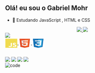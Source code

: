 ## Olá! eu sou o Gabriel Mohr

- 🌱 Estudando JavaScript , HTML e CSS
<div align="center">
  <a href="https://github.com/gabrielcmohr">
  <img height="180em" src="https://github-readme-stats.vercel.app/api?username=gabrielcmohr&show_icons=true&theme=dark&include_all_commits=true&count_private=true"/>
  <img height="180em" src="https://github-readme-stats.vercel.app/api/top-langs/?username=gabrielcmohr&layout=compact&langs_count=7&theme=dark"/>
</div>
<img src="https://github-readme-stats.vercel.app/api?username=gabrielcmohr&show_icons=true" />

<div>
 <img align="center" alt="Gabi-Js" height="30" width="40" src="https://raw.githubusercontent.com/devicons/devicon/master/icons/javascript/javascript-plain.svg">
  <img align="center" alt="Gabi-HTML" height="30" width="40" src="https://raw.githubusercontent.com/devicons/devicon/master/icons/html5/html5-original.svg">
    <img align="center" alt="Gabi-CSS" height="30" width="40" src="https://raw.githubusercontent.com/devicons/devicon/master/icons/css3/css3-original.svg">
  </div>
  
  ##
  
  <div>
  <a href="https://instagram.com/gabrielcmohr" target="_blank"><img src="https://img.shields.io/badge/-Instagram-%23E4405F?style=for-the-badge&logo=instagram&logoColor=white" target="_blank"></a>
 <a href="https://discord.gg/xbpv2KjBpw" target="_blank"><img src="https://img.shields.io/badge/Discord-7289DA?style=for-the-badge&logo=discord&logoColor=white" target="_blank"></a> 
  <a href = "mailto:gabrielmohfeg@gmail.com"><img src="https://img.shields.io/badge/-Gmail-%23333?style=for-the-badge&logo=gmail&logoColor=white" target="_blank"></a>
  <a href="https://www.linkedin.com/in/gabriel-campregher-mohr-84775a27a" target="_blank"><img src="https://img.shields.io/badge/-LinkedIn-%230077B5?style=for-the-badge&logo=linkedin&logoColor=white" target="_blank"></a> 
  </div>
    <img align="left" alt="code" src="https://camo.githubusercontent.com/6cbb52640ed351add680827f7b63673e869533c8e171ee49287ba0244f9e2ab7/68747470733a2f2f692e70696e696d672e636f6d2f6f726967696e616c732f38392f33642f63342f38393364633464356363303961643334336538626535316262313763656562632e676966">
    
